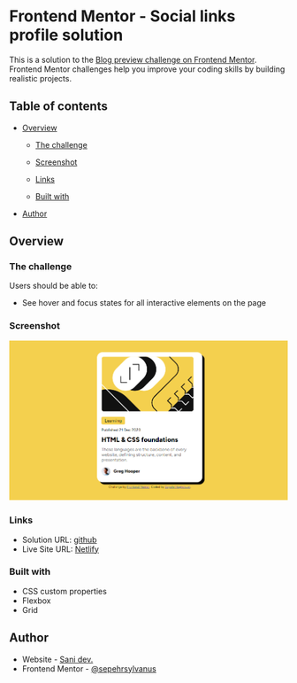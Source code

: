 # Frontend Mentor - Social links profile solution

This is a solution to the [ Blog preview challenge on Frontend Mentor](https://www.frontendmentor.io/challenges/blog-preview-card-ckPaj01IcS). Frontend Mentor challenges help you improve your coding skills by building realistic projects.

## Table of contents

- [Overview](#overview)

  - [The challenge](#the-challenge)
  - [Screenshot](#screenshot)
  - [Links](#links)

  - [Built with](#built-with)

- [Author](#author)

## Overview

### The challenge

Users should be able to:

- See hover and focus states for all interactive elements on the page

### Screenshot

![](./assets/images/finalScreenshot.png)

### Links

- Solution URL: [github](https://github.com/sepehrsylvanus/blog-preview)
- Live Site URL: [Netlify](https://blog-preview-sepehr.netlify.app/)

### Built with

- CSS custom properties
- Flexbox
- Grid

## Author

- Website - [Sani dev.](sani-dev-portfolio.vercel.app)
- Frontend Mentor - [@sepehrsylvanus](https://www.frontendmentor.io/profile/sepehrsylvanus)
